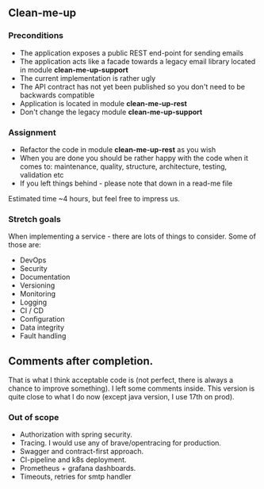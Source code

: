 ## Clean-me-up

### Preconditions
* The application exposes a public REST end-point for sending emails
* The application acts like a facade towards a legacy email library located in module **clean-me-up-support**
* The current implementation is rather ugly
* The API contract has not yet been published so you don't need to be backwards compatible
* Application is located in module **clean-me-up-rest**
* Don't change the legacy module **clean-me-up-support**

### Assignment
* Refactor the code in module **clean-me-up-rest** as you wish
* When you are done you should be rather happy with the code when it comes to: maintenance, quality, structure, architecture, testing, validation etc
* If you left things behind - please note that down in a read-me file

Estimated time ~4 hours, but feel free to impress us. 

### Stretch goals
When implementing a service - there are lots of things to consider. Some of those are:
* DevOps
* Security
* Documentation
* Versioning
* Monitoring
* Logging
* CI / CD
* Configuration
* Data integrity
* Fault handling

## Comments after completion. 
That is what I think acceptable code is (not perfect, there is always a chance to improve something). 
I left some comments inside. This version is quite close to what I do now (except java version, I use 17th on prod).

### Out of scope 
* Authorization with spring security. 
* Tracing. I would use any of brave/opentracing for production. 
* Swagger and contract-first approach. 
* CI-pipeline and k8s deployment. 
* Prometheus + grafana dashboards. 
* Timeouts, retries for smtp handler

